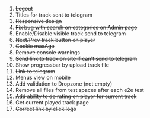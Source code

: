 1. ~~Logout~~
2. ~~Titles for track sent to telegram~~
3. ~~Responsive design~~
4. ~~Fix bug with search on categories on Admin page~~
5. ~~Enable/Disable visible track send to telegram~~
6. ~~Next/Prev track button on player~~
7. ~~Cookie maxAge~~
8. ~~Remove console warnings~~
9. ~~Send link to track on site if can't send to telegram~~
10. Show progressbar by upload track file
11. ~~Link to telegram~~
12. Menus view on mobile
13. ~~Add validation to Dropzone (not empty)~~
14. Remove all files from test spaces after each e2e test
15. ~~Add ability to do rating on player for current track~~
16. Get current played track page
17. ~~Correct link by click logo~~
